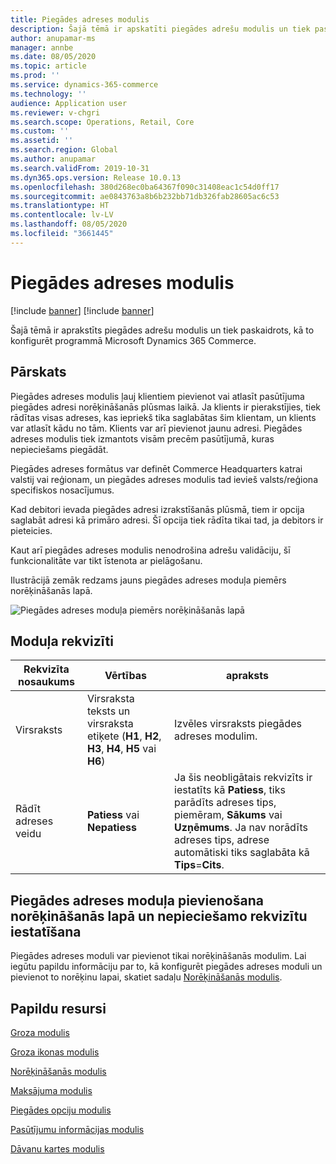 ```yaml
---
title: Piegādes adreses modulis
description: Šajā tēmā ir apskatīti piegādes adrešu modulis un tiek paskaidrots, kā to konfigurēt programmā Microsoft Dynamics 365 Commerce.
author: anupamar-ms
manager: annbe
ms.date: 08/05/2020
ms.topic: article
ms.prod: ''
ms.service: dynamics-365-commerce
ms.technology: ''
audience: Application user
ms.reviewer: v-chgri
ms.search.scope: Operations, Retail, Core
ms.custom: ''
ms.assetid: ''
ms.search.region: Global
ms.author: anupamar
ms.search.validFrom: 2019-10-31
ms.dyn365.ops.version: Release 10.0.13
ms.openlocfilehash: 380d268ec0ba64367f090c31408eac1c54d0ff17
ms.sourcegitcommit: ae0843763a8b6b232bb71db326fab28605ac6c53
ms.translationtype: HT
ms.contentlocale: lv-LV
ms.lasthandoff: 08/05/2020
ms.locfileid: "3661445"
---
```

# <a name="shipping-address-module"></a>Piegādes adreses modulis

[!include [banner](includes/banner.md)]
[!include [banner](includes/preview-banner.md)]

Šajā tēmā ir aprakstīts piegādes adrešu modulis un tiek paskaidrots, kā to konfigurēt programmā Microsoft Dynamics 365 Commerce.

## <a name="overview"></a>Pārskats

Piegādes adreses modulis ļauj klientiem pievienot vai atlasīt pasūtījuma piegādes adresi norēķināšanās plūsmas laikā. Ja klients ir pierakstījies, tiek rādītas visas adreses, kas iepriekš tika saglabātas šim klientam, un klients var atlasīt kādu no tām. Klients var arī pievienot jaunu adresi. Piegādes adreses modulis tiek izmantots visām precēm pasūtījumā, kuras nepieciešams piegādāt.

Piegādes adreses formātus var definēt Commerce Headquarters katrai valstij vai reģionam, un piegādes adreses modulis tad ievieš valsts/reģiona specifiskos nosacījumus.

Kad debitori ievada piegādes adresi izrakstīšanās plūsmā, tiem ir opcija saglabāt adresi kā primāro adresi. Šī opcija tiek rādīta tikai tad, ja debitors ir pieteicies.

Kaut arī piegādes adreses modulis nenodrošina adrešu validāciju, šī funkcionalitāte var tikt īstenota ar pielāgošanu.

Ilustrācijā zemāk redzams jauns piegādes adreses moduļa piemērs norēķināšanās lapā.

![Piegādes adreses moduļa piemērs norēķināšanās lapā](./media/ecommerce-shippingaddress.PNG)

## <a name="module-properties"></a>Moduļa rekvizīti

| Rekvizīta nosaukums | Vērtības | apraksts |
|---------------|--------|-------------|
| Virsraksts | Virsraksta teksts un virsraksta etiķete (**H1**, **H2**, **H3**, **H4**, **H5** vai **H6**) | Izvēles virsraksts piegādes adreses modulim. |
| Rādīt adreses veidu | **Patiess** vai **Nepatiess** | Ja šis neobligātais rekvizīts ir iestatīts kā **Patiess**, tiks parādīts adreses tips, piemēram, **Sākums** vai **Uzņēmums**. Ja nav norādīts adreses tips, adrese automātiski tiks saglabāta kā **Tips**=**Cits**. |

## <a name="add-a-shipping-address-module-to-a-checkout-page-and-set-the-required-properties"></a>Piegādes adreses moduļa pievienošana norēķināšanās lapā un nepieciešamo rekvizītu iestatīšana

Piegādes adreses moduli var pievienot tikai norēķināšanās modulim. Lai iegūtu papildu informāciju par to, kā konfigurēt piegādes adreses moduli un pievienot to norēķinu lapai, skatiet sadaļu [Norēķināšanās modulis](add-checkout-module.md).

## <a name="additional-resources"></a>Papildu resursi

[Groza modulis](add-cart-module.md)

[Groza ikonas modulis](cart-icon-module.md)

[Norēķināšanās modulis](add-checkout-module.md)

[Maksājuma modulis](payment-module.md)

[Piegādes opciju modulis](delivery-options-module.md)

[Pasūtījumu informācijas modulis](order-confirmation-module.md)

[Dāvanu kartes modulis](add-giftcard.md)
